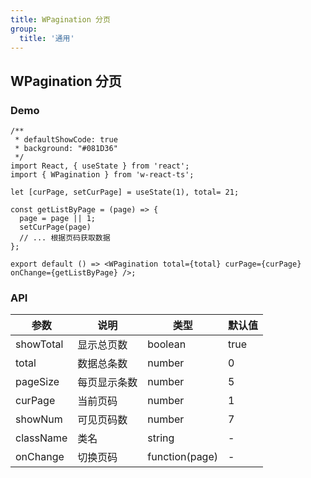 ```yaml
---
title: WPagination 分页
group: 
  title: '通用'
---
```


## WPagination 分页

### Demo
```tsx
/**
 * defaultShowCode: true
 * background: "#081D36"
 */
import React, { useState } from 'react';
import { WPagination } from 'w-react-ts';

let [curPage, setCurPage] = useState(1), total= 21;

const getListByPage = (page) => {
  page = page || 1;
  setCurPage(page)
  // ... 根据页码获取数据
};

export default () => <WPagination total={total} curPage={curPage} onChange={getListByPage} />;
```

### API
|参数|说明|类型|默认值|
|--|--|--|--|
|showTotal|显示总页数|boolean|true|
|total|数据总条数|number|0|
|pageSize|每页显示条数|number|5|
|curPage|当前页码|number|1|
|showNum|可见页码数|number|7|
|className|类名|string|-|
|onChange|切换页码|function(page)|-|